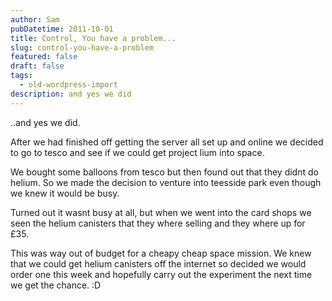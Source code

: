```yaml
---
author: Sam
pubDatetime: 2011-10-01
title: Control, You have a problem...
slug: control-you-have-a-problem
featured: false
draft: false
tags:
  - old-wordpress-import
description: and yes we did
---
```


..and yes we did.

After we had finished off getting the server all set up and online we decided to go to tesco and see if we could get project lium into space.

We bought some balloons from tesco but then found out that they didnt do helium. So we made the decision to venture into teesside park even though we knew it would be busy. 

Turned out it wasnt busy at all, but when we went into the card shops we seen the helium canisters that they where selling and they where up for £35. 

This was way out of budget for a cheapy cheap space mission. We knew that we could get helium canisters off the internet so decided we would order one this week and hopefully carry out the experiment the next time we get the chance.  :D